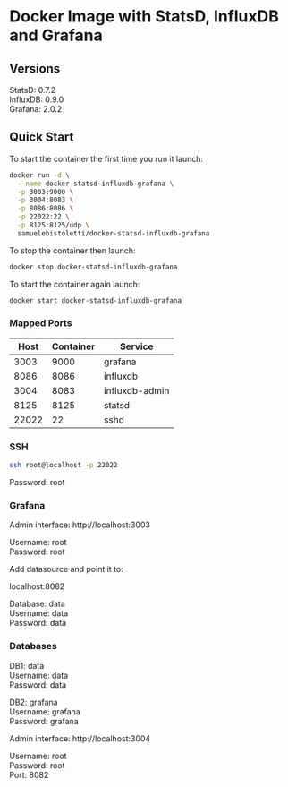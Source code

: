# Docker Image with StatsD, InfluxDB and Grafana

## Versions

StatsD:   0.7.2<br>
InfluxDB: 0.9.0<br>
Grafana:  2.0.2<br>

## Quick Start

To start the container the first time you run it launch:

```sh
docker run -d \
  --name docker-statsd-influxdb-grafana \
  -p 3003:9000 \
  -p 3004:8083 \
  -p 8086:8086 \
  -p 22022:22 \
  -p 8125:8125/udp \
  samuelebistoletti/docker-statsd-influxdb-grafana
```

To stop the container then launch:

```sh
docker stop docker-statsd-influxdb-grafana
```

To start the container again launch:

```sh
docker start docker-statsd-influxdb-grafana
```

### Mapped Ports

| Host  | Container | Service          |
| ----- | --------- | ---------------- |
|  3003 |      9000 | grafana          |
|  8086 |      8086 | influxdb         |
|  3004 |      8083 | influxdb-admin   |
|  8125 |      8125 | statsd           |
| 22022 |        22 | sshd             |

### SSH

```sh
ssh root@localhost -p 22022
```
Password: root

### Grafana

Admin interface: http://localhost:3003

Username: root<br>
Password: root<br>

Add datasource and point it to:

localhost:8082

Database: data<br>
Username: data<br>
Password: data<br>

### Databases

DB1: data<br>
Username: data<br>
Password: data<br>

DB2: grafana<br>
Username: grafana<br>
Password: grafana<br>

Admin interface: http://localhost:3004<br>

Username: root<br>
Password: root<br>
Port:     8082
